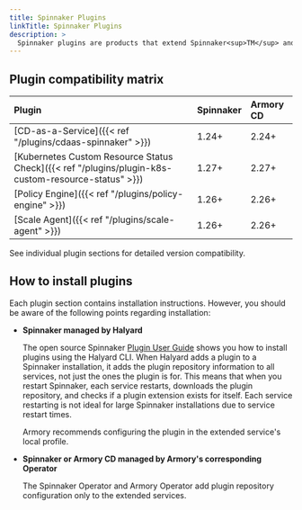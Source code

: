 ```yaml
---
title: Spinnaker Plugins
linkTitle: Spinnaker Plugins
description: >
  Spinnaker plugins are products that extend Spinnaker<sup>TM</sup> and Armory Continuous Deployment functionality.
---
```


## Plugin compatibility matrix

| Plugin | Spinnaker | Armory CD |
|:-------|:--------|:--------|
| [CD-as-a-Service]({{< ref "/plugins/cdaas-spinnaker" >}}) | 1.24+ | 2.24+ |
| [Kubernetes Custom Resource Status Check]({{< ref "/plugins/plugin-k8s-custom-resource-status" >}}) | 1.27+ | 2.27+ |
| [Policy Engine]({{< ref "/plugins/policy-engine" >}}) | 1.26+ | 2.26+ |
| [Scale Agent]({{< ref "/plugins/scale-agent" >}}) | 1.26+ | 2.26+ |

See individual plugin sections for detailed version compatibility.


## How to install plugins

Each plugin section contains installation instructions. However, you should be aware of the following points regarding installation:

* **Spinnaker managed by Halyard**

  The open source Spinnaker [Plugin User Guide](https://spinnaker.io/docs/guides/user/plugins-users/) shows you how to install plugins using the Halyard CLI. When Halyard adds a plugin to a Spinnaker installation, it adds the plugin repository information to all services, not just the ones the plugin is for. This means that when you restart Spinnaker, each service restarts, downloads the plugin repository, and checks if a plugin extension exists for itself. Each service restarting is not ideal for large Spinnaker installations due to service restart times. 
  
  Armory recommends configuring the plugin in the extended service's local profile.

* **Spinnaker or Armory CD managed by Armory's corresponding Operator**

  The Spinnaker Operator and Armory Operator add plugin repository configuration only to the extended services.

  






